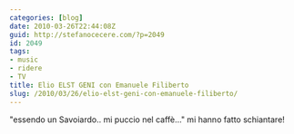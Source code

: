 ```yaml
---
categories: [blog]
date: 2010-03-26T22:44:08Z
guid: http://stefanocecere.com/?p=2049
id: 2049
tags:
- music
- ridere
- TV
title: Elio ELST GENI con Emanuele Filiberto
slug: /2010/03/26/elio-elst-geni-con-emanuele-filiberto/
---
```


"essendo un Savoiardo.. mi puccio nel caffè…" mi hanno fatto schiantare!